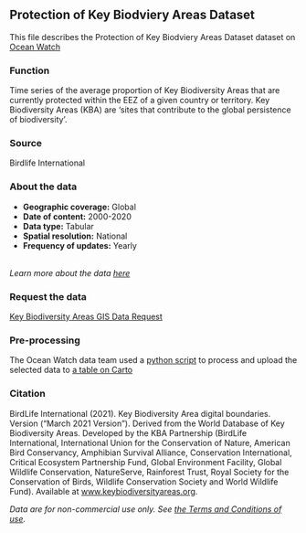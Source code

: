 ## Protection of Key Biodviery Areas Dataset
This file describes the Protection of Key Biodviery Areas Dataset dataset on [Ocean Watch](https://www.oceanwatchdata.org)

### Function
Time series of the average proportion of Key Biodiversity Areas that are currently protected within the EEZ of a given country or territory. Key Biodiversity Areas (KBA) are ‘sites that contribute to the global persistence of biodiversity’.

### Source
Birdlife International

### About the data
- **Geographic coverage:** Global
- **Date of content:** 2000-2020
- **Data type:** Tabular
- **Spatial resolution:** National
- **Frequency of updates:** Yearly

<br/>*Learn more about the data [here](http://www.keybiodiversityareas.org/kba-data)*

### Request the data
[Key Biodiversity Areas GIS Data Request](http://www.keybiodiversityareas.org/kba-data/request) 

### Pre-processing
The Ocean Watch data team used a [python script](ocn_024a_rw0_key_biodiversity_areas_processing.py) to process and upload the selected data to [a table on Carto](https://resourcewatch.carto.com/u/wri-rw/dataset/ocn_024a_rw0_key_biodiversity_area_protection)

### Citation
BirdLife International (2021). Key Biodiversity Area digital boundaries. Version (“March 2021 Version”). Derived from the World Database of Key Biodiversity Areas. Developed by the KBA Partnership (BirdLife International, International Union for the Conservation of Nature, American Bird Conservancy, Amphibian Survival Alliance, Conservation International, Critical Ecosystem Partnership Fund, Global Environment Facility, Global Wildlife Conservation, NatureServe, Rainforest Trust, Royal Society for the Conservation of Birds, Wildlife Conservation Society and World Wildlife Fund). Available at www.keybiodiversityareas.org.

*Data are for non-commercial use only. See [the Terms and Conditions of use](http://www.keybiodiversityareas.org/info/dataterms).*
